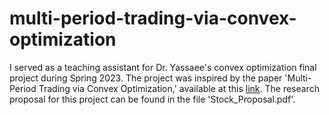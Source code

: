 # multi-period-trading-via-convex-optimization
I served as a teaching assistant for Dr. Yassaee's convex optimization final project during Spring 2023. The project was inspired by the paper 'Multi-Period Trading via Convex Optimization,' available at this [link](https://www.nowpublishers.com/article/Details/OPT-023). The research proposal for this project can be found in the file 'Stock_Proposal.pdf'.
